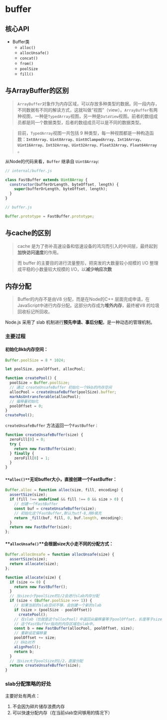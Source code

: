 # buffer

## 核心API

- Buffer类
  - `alloc()`
  - `allocUnsafe()`
  - `concat()`
  - `from()`
  - `poolSize`
  - `fill()`

## 与ArrayBuffer的区别

> `ArrayBuffer`对象作为内存区域，可以存放多种类型的数据。同一段内存，不同数据有不同的解读方式，这就叫做“视图”（view）。`ArrayBuffer`有两种视图，一种是`TypedArray`视图，另一种是`DataView`视图。前者的数组成员都是同一个数据类型，后者的数组成员可以是不同的数据类型。

> 目前，`TypedArray`视图一共包括 9 种类型，每一种视图都是一种构造函数：**`Int8Array、Uint8Array、Uint8ClampedArray、Int16Array、Uint16Array、Int32Array、Uint32Array、Float32Array、Float64Array`** 。

从Node的代码来看，`Buffer` 继承自 `Uint8Array`:

```JavaScript
// internal/buffer.js

class FastBuffer extends Uint8Array {
  constructor(bufferOrLength, byteOffset, length) {
    super(bufferOrLength, byteOffset, length);
  }
}

// buffer.js

Buffer.prototype = FastBuffer.prototype;
```

## 与cache的区别

> cache 是为了弥补高速设备和低速设备的鸿沟而引入的中间层，最终起到**加快访问速度**的作用。

> 而 buffer 的主要目的进行流量整形，把突发的大数量较小规模的 I/O 整理成平稳的小数量较大规模的 I/O，以**减少响应次数**

## 内存分配

> Buffer的内存不是由V8 分配，而是在Node的C++ 层面完成申请，在JavaScript中进行内存分配。这部分内存成为**堆外内存**，最终被V8 的垃圾回收标记所回收。

Node.js 采用了 slab 机制进行**预先申请、事后分配**，是一种动态的管理机制。

### 主要过程

#### **初始化8kb内存空间**：

```JavaScript
Buffer.poolSize = 8 * 1024;

let poolSize, poolOffset, allocPool;

function createPool() {
  poolSize = Buffer.poolSize;
  // 通过 createUnsafeBuffer 初始化一个8kb的内存空间
  allocPool = createUnsafeBuffer(poolSize).buffer;
  markAsUntransferable(allocPool);
  // 偏移量初始化
  poolOffset = 0;
}
createPool();
```

`createUnsafeBuffer` 方法返回一个`FastBuffer` :

```JavaScript
function createUnsafeBuffer(size) {
  zeroFill[0] = 0;
  try {
    return new FastBuffer(size);
  } finally {
    zeroFill[0] = 1;
  }
}
```

#### `**alloc()**`**无论buffer大小，直接创建一个FastBuffer：**

```JavaScript
Buffer.alloc = function alloc(size, fill, encoding) {
  assertSize(size);
  if (fill !== undefined && fill !== 0 && size > 0) {
    // 创建一个FastBuffer
    const buf = createUnsafeBuffer(size);
    // 初始化这个FastBuffer,默认为utf-8,用0填充
    return _fill(buf, fill, 0, buf.length, encoding);
  }
  return new FastBuffer(size);
};
```

#### **`allocUnsafe()`****会根据size大小走不同的分配方式：**

```JavaScript
Buffer.allocUnsafe = function allocUnsafe(size) {
  assertSize(size);
  return allocate(size);
};

function allocate(size) {
  if (size <= 0) {
    return new FastBuffer();
  }
  // 当size小于poolSize的1/2会进行slab内存分配
  if (size < (Buffer.poolSize >>> 1)) {
    // 如果当前的slab空间不够，会创建一个新的slab
    if (size > (poolSize - poolOffset))
      createPool();
    // 在slab（也就是这个allocPool）中返回从偏移量等于poolOffset，长度等于size的buffer。
    // 这个FastBuffer指向的内存区域在slab中。
    const b = new FastBuffer(allocPool, poolOffset, size);
    // 重新设定偏移量
    poolOffset += size;
    // 8kb对齐
    alignPool();
    return b;
  }
  // 当size大于poolSize的1/2，直接分配
  return createUnsafeBuffer(size);
}
```

### slab分配策略的好处

主要好处有两点：

1. 不会因为碎片储存浪费内存
2. 可以快速分配内存（在当前slab空间够用的情况下）
